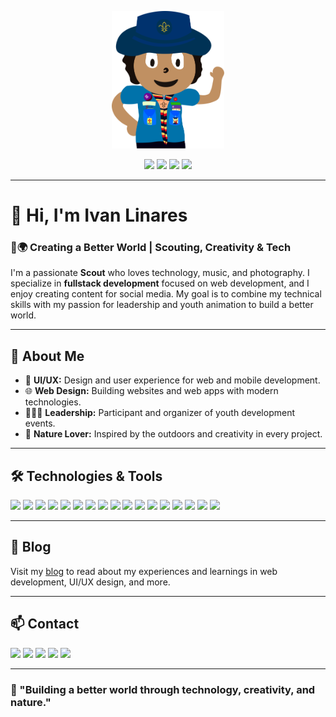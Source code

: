 <p align="center">
  <img src="assets/SVG/ivnDraw.svg" alt="Ivan Linares Avatar" width="180"/>
</p>

<p align="center">
  <img src="https://img.shields.io/github/followers/IvnLinares?label=GitHub%20Followers&logo=github&style=for-the-badge"/>
  <img src="https://img.shields.io/badge/Scout-Creative%20Leader-green?style=for-the-badge&logo=tree&logoColor=white"/>
  <img src="https://img.shields.io/badge/Fullstack%20Dev-JS%20|%20Python%20|%20Vue%20|%20React-blueviolet?style=for-the-badge&logo=code&logoColor=white"/>
  <img src="https://komarev.com/ghpvc/?username=IvnLinares&style=for-the-badge&color=brightgreen"/>
</p>

---

# 👋 Hi, I'm Ivan Linares

### 🌱🌍 Creating a Better World | Scouting, Creativity & Tech

I'm a passionate **Scout** who loves technology, music, and photography. I specialize in **fullstack development** focused on web development, and I enjoy creating content for social media. My goal is to combine my technical skills with my passion for leadership and youth animation to build a better world.

---

## 🚀 About Me

- 🎨 **UI/UX:** Design and user experience for web and mobile development.
- 🌐 **Web Design:** Building websites and web apps with modern technologies.
- 🧑‍🤝‍🧑 **Leadership:** Participant and organizer of youth development events.
- 🌲 **Nature Lover:** Inspired by the outdoors and creativity in every project.

---

## 🛠️ Technologies & Tools

<p align="left">
  <img src="https://img.shields.io/badge/HTML5-E34F26?style=flat-square&logo=html5&logoColor=white"/>
  <img src="https://img.shields.io/badge/CSS3-1572B6?style=flat-square&logo=css3&logoColor=white"/>
  <img src="https://img.shields.io/badge/JavaScript-F7DF1E?style=flat-square&logo=javascript&logoColor=black"/>
  <img src="https://img.shields.io/badge/React-61DAFB?style=flat-square&logo=react&logoColor=black"/>
  <img src="https://img.shields.io/badge/Vue.js-4FC08D?style=flat-square&logo=vue.js&logoColor=white"/>
  <img src="https://img.shields.io/badge/Node.js-339933?style=flat-square&logo=node.js&logoColor=white"/>
  <img src="https://img.shields.io/badge/Express-000000?style=flat-square&logo=express&logoColor=white"/>
  <img src="https://img.shields.io/badge/MongoDB-47A248?style=flat-square&logo=mongodb&logoColor=white"/>
  <img src="https://img.shields.io/badge/SQL%20Server-CC2927?style=flat-square&logo=microsoft-sql-server&logoColor=white"/>
  <img src="https://img.shields.io/badge/Python-3776AB?style=flat-square&logo=python&logoColor=white"/>
  <img src="https://img.shields.io/badge/FastAPI-009688?style=flat-square&logo=fastapi&logoColor=white"/>
  <img src="https://img.shields.io/badge/Figma-F24E1E?style=flat-square&logo=figma&logoColor=white"/>
  <img src="https://img.shields.io/badge/Adobe%20Photoshop-31A8FF?style=flat-square&logo=adobe-photoshop&logoColor=white"/>
  <img src="https://img.shields.io/badge/Adobe%20Illustrator-FF9A00?style=flat-square&logo=adobe-illustrator&logoColor=white"/>
  <img src="https://img.shields.io/badge/Git-F05032?style=flat-square&logo=git&logoColor=white"/>
  <img src="https://img.shields.io/badge/GitHub-181717?style=flat-square&logo=github&logoColor=white"/>
  <img src="https://img.shields.io/badge/REST%20API-02569B?style=flat-square&logo=api&logoColor=white"/>
</p>

---

## 📖 Blog

Visit my [blog](https://ivnlinares.github.io/IvnLinares/) to read about my experiences and learnings in web development, UI/UX design, and more.

---

## 📫 Contact

<p align="left">
  <a href="mailto:linaresivn@gmail.com"><img src="https://img.shields.io/badge/Email-D14836?style=flat-square&logo=gmail&logoColor=white"/></a>
  <a href="https://www.instagram.com/ivn.linares"><img src="https://img.shields.io/badge/Instagram-E4405F?style=flat-square&logo=instagram&logoColor=white"/></a>
  <a href="https://github.com/IvnLinares"><img src="https://img.shields.io/badge/GitHub-181717?style=flat-square&logo=github&logoColor=white"/></a>
  <a href="https://open.spotify.com/user/ivn.linares"><img src="https://img.shields.io/badge/Spotify-1DB954?style=flat-square&logo=spotify&logoColor=white"/></a>
  <a href="https://twitter.com/linares_ivn"><img src="https://img.shields.io/badge/Twitter-1DA1F2?style=flat-square&logo=twitter&logoColor=white"/></a>
</p>

---

### 🌟 "Building a better world through technology, creativity, and nature."
